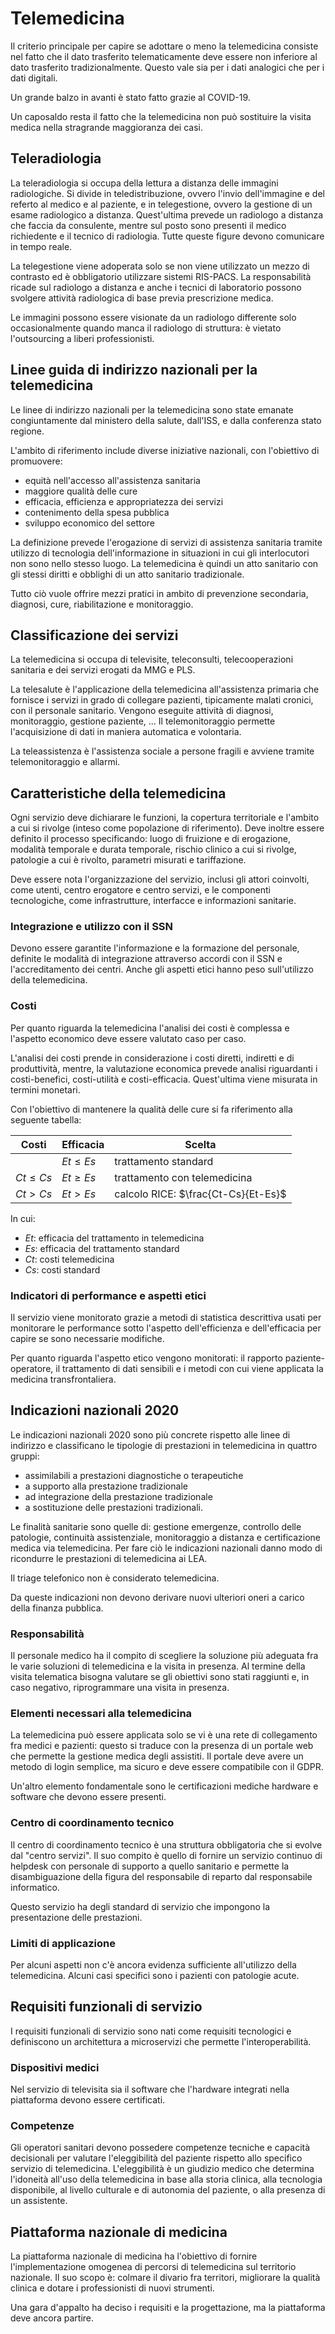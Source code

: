 # Telemedicina

Il criterio principale per capire se adottare o meno la telemedicina consiste nel fatto che il dato trasferito telematicamente deve essere non inferiore al dato trasferito tradizionalmente. Questo vale sia per i dati analogici che per i dati digitali.

Un grande balzo in avanti è stato fatto grazie al COVID-19.

Un caposaldo resta il fatto che la telemedicina non può sostituire la visita medica nella stragrande maggioranza dei casi.

## Teleradiologia

La teleradiologia si occupa della lettura a distanza delle immagini radiologiche. Si divide in teledistribuzione, ovvero l'invio dell'immagine e del referto al medico e al paziente, e in telegestione, ovvero la gestione di un esame radiologico a distanza. Quest'ultima prevede un radiologo a distanza che faccia da consulente, mentre sul posto sono presenti il medico richiedente e il tecnico di radiologia. Tutte queste figure devono comunicare in tempo reale. 

La telegestione viene adoperata solo se non viene utilizzato un mezzo di contrasto ed è obbligatorio utilizzare sistemi RIS-PACS. La responsabilità ricade sul radiologo a distanza e anche i tecnici di laboratorio possono svolgere attività radiologica di base previa prescrizione medica.

Le immagini possono essere visionate da un radiologo differente solo occasionalmente quando manca il radiologo di struttura: è vietato l'outsourcing a liberi professionisti.

## Linee guida di indirizzo nazionali per la telemedicina

Le linee di indirizzo nazionali per la telemedicina sono state emanate congiuntamente dal ministero della salute, dall'ISS, e dalla conferenza stato regione. 

L'ambito di riferimento include diverse iniziative nazionali, con l'obiettivo di promuovere:

- equità nell'accesso all'assistenza sanitaria
- maggiore qualità delle cure
- efficacia, efficienza e appropriatezza dei servizi
- contenimento della spesa pubblica
- sviluppo economico del settore

La definizione prevede l'erogazione di servizi di assistenza sanitaria tramite utilizzo di tecnologia dell'informazione in situazioni in cui gli interlocutori non sono nello stesso luogo. La telemedicina è quindi un atto sanitario con gli stessi diritti e obblighi di un atto sanitario tradizionale.

Tutto ciò vuole offrire mezzi pratici in ambito di prevenzione secondaria, diagnosi, cure, riabilitazione e monitoraggio.

## Classificazione dei servizi

La telemedicina si occupa di televisite, teleconsulti, telecooperazioni sanitaria e dei servizi erogati da MMG e PLS.

La telesalute è l'applicazione della telemedicina all'assistenza primaria che fornisce i servizi in grado di collegare pazienti, tipicamente malati cronici, con il personale sanitario. Vengono eseguite attività di diagnosi, monitoraggio, gestione paziente, ... Il telemonitoraggio permette l'acquisizione di dati in maniera automatica e volontaria.

La teleassistenza è l'assistenza sociale a persone fragili e avviene tramite telemonitoraggio e allarmi.

## Caratteristiche della telemedicina

Ogni servizio deve dichiarare le funzioni, la copertura territoriale e l'ambito a cui si rivolge (inteso come popolazione di riferimento). Deve inoltre essere definito il processo specificando: luogo di fruizione e di erogazione, modalità temporale e durata temporale, rischio clinico a cui si rivolge, patologie a cui è rivolto, parametri misurati e tariffazione.

Deve essere nota l'organizzazione del servizio, inclusi gli attori coinvolti, come utenti, centro erogatore e centro servizi, e le componenti tecnologiche, come infrastrutture, interfacce e informazioni sanitarie.

### Integrazione e utilizzo con il SSN

Devono essere garantite l'informazione e la formazione del personale, definite le modalità di integrazione attraverso accordi con il SSN e l'accreditamento dei centri. Anche gli aspetti etici hanno peso sull'utilizzo della telemedicina.

### Costi

Per quanto riguarda la telemedicina l'analisi dei costi è complessa e l'aspetto economico deve essere valutato caso per caso. 

L'analisi dei costi prende in considerazione i costi diretti, indiretti e di produttività, mentre, la valutazione economica prevede analisi riguardanti i costi-benefici, costi-utilità e costi-efficacia. Quest'ultima viene misurata in termini monetari.

Con l'obiettivo di mantenere la qualità delle cure si fa riferimento alla seguente tabella:

| Costi        | Efficacia    | Scelta                              |
| ------------ | ------------ | ----------------------------------- |
|              | $Et \leq Es$ | trattamento standard                |
| $Ct \leq Cs$ | $Et \geq Es$ | trattamento con telemedicina        |
| $Ct > Cs$    | $Et > Es$    | calcolo RICE: $\frac{Ct-Cs}{Et-Es}$ |

In cui:

- $Et$: efficacia del trattamento in telemedicina
- $Es$: efficacia del trattamento standard
- $Ct$: costi telemedicina
- $Cs$: costi standard

### Indicatori di performance e aspetti etici

Il servizio viene monitorato grazie a metodi di statistica descrittiva usati per monitorare le performance sotto l'aspetto dell'efficienza e dell'efficacia per capire se sono necessarie modifiche.

Per quanto riguarda l'aspetto etico vengono monitorati: il rapporto paziente-operatore, il trattamento di dati sensibili e i metodi con cui viene applicata la medicina transfrontaliera.

## Indicazioni nazionali 2020

Le indicazioni nazionali 2020 sono più concrete rispetto alle linee di indirizzo e classificano le tipologie di prestazioni in telemedicina in quattro gruppi: 

- assimilabili a prestazioni diagnostiche o terapeutiche
- a supporto alla prestazione tradizionale
- ad integrazione della prestazione tradizionale
- a sostituzione delle prestazioni tradizionali.

Le finalità sanitarie sono quelle di: gestione emergenze, controllo delle patologie, continuità assistenziale, monitoraggio a distanza e certificazione medica via telemedicina. Per fare ciò le indicazioni nazionali danno modo di ricondurre le prestazioni di telemedicina ai LEA.

Il triage telefonico non è considerato telemedicina.

Da queste indicazioni non devono derivare nuovi ulteriori oneri a carico della finanza pubblica.

### Responsabilità

Il personale medico ha il compito di scegliere la soluzione più adeguata fra le varie soluzioni di telemedicina e la visita in presenza. Al termine della visita telematica bisogna valutare se gli obiettivi sono stati raggiunti e, in caso negativo, riprogrammare una visita in presenza.

### Elementi necessari alla telemedicina

La telemedicina può essere applicata solo se vi è una rete di collegamento fra medici e pazienti: questo si traduce con la presenza di un portale web che permette la gestione medica degli assistiti. Il portale deve avere un metodo di login semplice, ma sicuro e deve essere compatibile con il GDPR.

Un'altro elemento fondamentale sono le certificazioni mediche hardware e software che devono essere presenti.

### Centro di coordinamento tecnico

Il centro di coordinamento tecnico è una struttura obbligatoria che si evolve dal "centro servizi". Il suo compito è quello di fornire un servizio continuo di helpdesk con personale di supporto a quello sanitario e permette la disambiguazione della figura del responsabile di reparto dal responsabile informatico.

Questo servizio ha degli standard di servizio che impongono la presentazione delle prestazioni.

### Limiti di applicazione

Per alcuni aspetti non c'è ancora evidenza sufficiente all'utilizzo della telemedicina. Alcuni casi specifici sono i pazienti con patologie acute.

## Requisiti funzionali di servizio

I requisiti funzionali di servizio sono nati come requisiti tecnologici e definiscono un architettura a microservizi che permette l'interoperabilità.

### Dispositivi medici

Nel servizio di televisita sia il software che l'hardware integrati nella piattaforma devono essere certificati.

### Competenze

Gli operatori sanitari devono possedere competenze tecniche e capacità decisionali per valutare l'eleggibilità del paziente rispetto allo specifico servizio di telemedicina. L'eleggibilità è un giudizio medico che determina l'idoneità all'uso della telemedicina in base alla storia clinica, alla tecnologia disponibile, al livello culturale e di autonomia del paziente, o alla presenza di un assistente.

## Piattaforma nazionale di medicina

La piattaforma nazionale di medicina ha l'obiettivo di fornire l'implementazione omogenea di percorsi di telemedicina sul territorio nazionale. Il suo scopo è: colmare il divario fra territori, migliorare la qualità clinica e dotare i professionisti di nuovi strumenti.

Una gara d'appalto ha deciso i requisiti e la progettazione, ma la piattaforma deve ancora partire.
